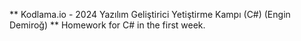 ** Kodlama.io - 2024 Yazılım Geliştirici Yetiştirme Kampı (C#) (Engin Demiroğ) **
Homework for C# in the first week.
